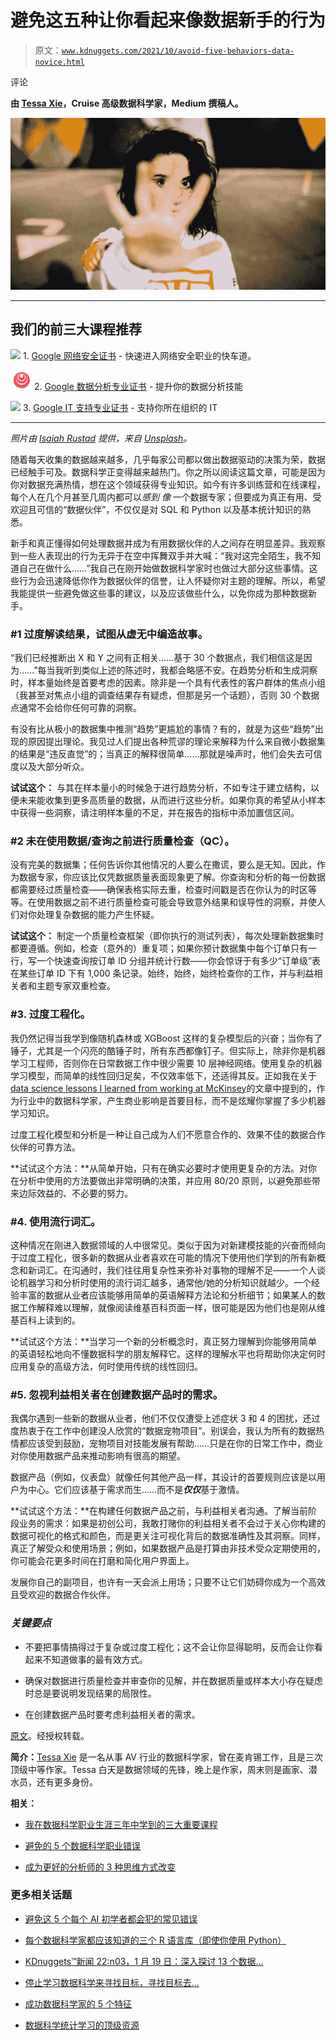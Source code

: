 # 避免这五种让你看起来像数据新手的行为

> 原文：[`www.kdnuggets.com/2021/10/avoid-five-behaviors-data-novice.html`](https://www.kdnuggets.com/2021/10/avoid-five-behaviors-data-novice.html)

评论

**由 [Tessa Xie](https://www.linkedin.com/in/tessayuqingxie/)，Cruise 高级数据科学家，Medium 撰稿人。**

![](img/4351f8052df30ecb443c8f6d9ae9cbe5.png)

* * *

## 我们的前三大课程推荐

![](img/0244c01ba9267c002ef39d4907e0b8fb.png) 1\. [Google 网络安全证书](https://www.kdnuggets.com/google-cybersecurity) - 快速进入网络安全职业的快车道。

![](img/e225c49c3c91745821c8c0368bf04711.png) 2\. [Google 数据分析专业证书](https://www.kdnuggets.com/google-data-analytics) - 提升你的数据分析技能

![](img/0244c01ba9267c002ef39d4907e0b8fb.png) 3\. [Google IT 支持专业证书](https://www.kdnuggets.com/google-itsupport) - 支持你所在组织的 IT

* * *

*照片由 [Isaiah Rustad](https://unsplash.com/@isaiahrustad?utm_source=medium&utm_medium=referral) 提供，来自 [Unsplash](https://unsplash.com/?utm_source=medium&utm_medium=referral)。*

随着每天收集的数据越来越多，几乎每家公司都以做出数据驱动的决策为荣，数据已经触手可及。数据科学正变得越来越热门。你之所以阅读这篇文章，可能是因为你对数据充满热情，想在这个领域获得专业知识。如今有许多训练营和在线课程，每个人在几个月甚至几周内都可以*感到* *像* 一个数据专家；但要成为真正有用、受欢迎且可信的“数据伙伴”，不仅仅是对 SQL 和 Python 以及基本统计知识的熟悉。

新手和真正懂得如何处理数据并成为有用数据伙伴的人之间存在明显差异。我观察到一些人表现出的行为无异于在空中挥舞双手并大喊：“我对这完全陌生，我不知道自己在做什么……”我自己在刚开始做数据科学家时也做过大部分这些事情。这些行为会迅速降低你作为数据伙伴的信誉，让人怀疑你对主题的理解。所以，希望我能提供一些避免做这些事的建议，以及应该做些什么，以免你成为那种数据新手。

### #1 过度解读结果，试图从虚无中编造故事。

“我们已经推断出 X 和 Y 之间有正相关……基于 30 个数据点，我们相信这是因为……”每当我听到类似上述的陈述时，我都会略感不安。在趋势分析和生成洞察时，样本量始终是首要考虑的因素。除非是一个具有代表性的客户群体的焦点小组（我甚至对焦点小组的调查结果存有疑虑，但那是另一个话题），否则 30 个数据点通常不会给你任何可靠的洞察。

有没有比从极小的数据集中推测“趋势”更尴尬的事情？有的，就是为这些“趋势”出现的原因提出理论。我见过人们提出各种荒谬的理论来解释为什么来自微小数据集的结果是“违反直觉”的；当真正的解释很简单……那就是噪声时，他们会失去可信度以及大部分听众。

**试试这个：** 与其在样本量小的时候急于进行趋势分析，不如专注于建立结构，以便未来能收集到更多高质量的数据，从而进行这些分析。如果你真的希望从小样本中获得一些洞察，请注明样本量的不足，并在报告的指标中添加置信区间。

### #2 未在使用数据/查询之前进行质量检查（QC）。

没有完美的数据集；任何告诉你其他情况的人要么在撒谎，要么是无知。因此，作为数据专家，你应该比仅凭数据质量表面现象更了解。你查询和分析的每一份数据都需要经过质量检查——确保表格实际去重，检查时间戳是否在你认为的时区等等。在使用数据之前不进行质量检查可能会导致意外结果和误导性的洞察，并使人们对你处理复杂数据的能力产生怀疑。

**试试这个：** 制定一个质量检查框架（即你执行的测试列表），每次处理新数据集时都要遵循。例如，检查（意外的）重复项；如果你预计数据集中每个订单只有一行，写一个快速查询按订单 ID 分组并统计行数——你会惊讶于有多少“订单级”表在某些订单 ID 下有 1,000 条记录。始终，始终，始终检查你的工作，并与利益相关者和主题专家双重检查。

### #3. 过度工程化。

我仍然记得当我学到像随机森林或 XGBoost 这样的复杂模型后的兴奋；当你有了锤子，尤其是一个闪亮的酷锤子时，所有东西都像钉子。但实际上，除非你是机器学习工程师，否则你在日常数据工作中很少需要 10 层神经网络。使用复杂的机器学习模型，而简单的线性回归足矣，不仅效率低下，还适得其反。正如我在关于[data science lessons I learned from working at McKinsey](https://towardsdatascience.com/5-lessons-mckinsey-taught-me-that-will-make-you-a-better-data-scientist-66cd9cc16aba)的文章中提到的，作为行业中的数据科学家，产生商业影响是首要目标，而不是炫耀你掌握了多少机器学习知识。

过度工程化模型和分析是一种让自己成为人们不愿意合作的、效果不佳的数据合作伙伴的可靠方法。

**试试这个方法：**从简单开始，只有在确实必要时才使用更复杂的方法。对你在分析中使用的方法要做出非常明确的决策，并应用 80/20 原则，以避免那些带来边际效益的、不必要的努力。

### #4\. 使用流行词汇。

这种情况在刚进入数据领域的人中很常见。类似于因为对新建模技能的兴奋而倾向于过度工程化，很多新的数据从业者喜欢在可能的情况下使用他们学到的所有新概念和新词汇。在沟通时，我们往往用复杂性来弥补对事物的理解不足——一个人谈论机器学习和分析时使用的流行词汇越多，通常他/她的分析知识就越少。一个经验丰富的数据从业者应该能够用简单的英语解释方法论和分析细节；如果某人的数据工作解释难以理解，就像阅读维基百科页面一样，很可能是因为他们也是刚从维基百科上读到的。

**试试这个方法：**当学习一个新的分析概念时，真正努力理解到你能够用简单的英语轻松地向不懂数据科学的朋友解释它。这样的理解水平也将帮助你决定何时应用复杂的高级方法，何时使用传统的线性回归。

### #5\. 忽视利益相关者在创建数据产品时的需求。

我偶尔遇到一些新的数据从业者，他们不仅仅遭受上述症状 3 和 4 的困扰，还过度热衷于在工作中创建没人欣赏的“数据宠物项目”。别误会，我认为所有的数据热情都应该受到鼓励，宠物项目对技能发展有帮助……只是在你的日常工作中，商业对你使用数据产品来推动影响有很高的期望。

数据产品（例如，仪表盘）就像任何其他产品一样，其设计的首要规则应该是以用户为中心。它们应该基于需求而生……而不是***仅仅***基于激情。

**试试这个方法：**在构建任何数据产品之前，与利益相关者沟通。了解当前阶段业务的需求：如果是初创公司，我敢打赌你的利益相关者不会过于关心你构建的数据可视化的格式和颜色，而是更关注可视化背后的数据准确性及其洞察。同样，真正了解受众和使用场景；例如，如果数据产品是打算由非技术受众定期使用的，你可能会花更多时间在打磨和简化用户界面上。

发展你自己的副项目，也许有一天会派上用场；只要不让它们妨碍你成为一个高效且受欢迎的数据合作伙伴。

### *关键要点*

+   不要把事情搞得过于复杂或过度工程化；这不会让你显得聪明，反而会让你看起来不知道做事的最有效方式。

+   确保对数据进行质量检查并审查你的见解，并在数据质量或样本大小存在疑虑时总是要说明发现结果的局限性。

+   在创建数据产品时要考虑利益相关者的需求。

[原文](https://medium.com/geekculture/avoid-these-five-behaviors-that-make-you-look-like-a-data-novice-40f01158ae00)。经授权转载。

**简介：**[Tessa Xie](https://www.linkedin.com/in/tessayuqingxie/) 是一名从事 AV 行业的数据科学家，曾在麦肯锡工作，且是三次顶级中等作家。Tessa 白天是数据领域的先锋，晚上是作家，周末则是画家、潜水员，还有更多身份。

**相关：**

+   [我在数据科学职业生涯三年中学到的三大重要课程](https://www.kdnuggets.com/2021/09/3-important-lessons-data-science-career.html)

+   [避免的 5 个数据科学职业错误](https://www.kdnuggets.com/2021/08/5-data-science-career-mistakes-avoid.html)

+   [成为更好的分析师的 3 种思维方式改变](https://www.kdnuggets.com/2021/08/3-mindset-changes-better-analyst.html)

### 更多相关话题

+   [避免这 5 个每个 AI 初学者都会犯的常见错误](https://www.kdnuggets.com/avoid-these-5-common-mistakes-every-novice-in-ai-makes)

+   [每个数据科学家都应该知道的三个 R 语言库（即使你使用 Python）](https://www.kdnuggets.com/2021/12/three-r-libraries-every-data-scientist-know-even-python.html)

+   [KDnuggets™新闻 22:n03，1 月 19 日：深入探讨 13 个数据…](https://www.kdnuggets.com/2022/n03.html)

+   [停止学习数据科学来寻找目标，寻找目标去…](https://www.kdnuggets.com/2021/12/stop-learning-data-science-find-purpose.html)

+   [成功数据科学家的 5 个特征](https://www.kdnuggets.com/2021/12/5-characteristics-successful-data-scientist.html)

+   [数据科学统计学习的顶级资源](https://www.kdnuggets.com/2021/12/springboard-top-resources-learn-data-science-statistics.html)
